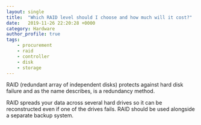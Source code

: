 ```yaml
---
layout: single
title:  "Which RAID level should I choose and how much will it cost?"
date:   2019-11-26 22:20:28 +0000
category: Hardware
author_profile: true
tags:
    - procurement
    - raid
    - controller
    - disk
    - storage
---
```


RAID (redundant array of independent disks) protects against hard disk failure and as the name describes, is a redundancy method.

RAID spreads your data across several hard drives so it can be reconstructed even if one of the drives fails.
RAID should be used alongside a separate backup system.

